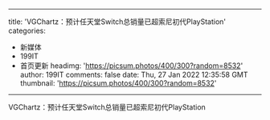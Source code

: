 
---
title: 'VGChartz：预计任天堂Switch总销量已超索尼初代PlayStation'
categories: 
 - 新媒体
 - 199IT
 - 首页更新
headimg: 'https://picsum.photos/400/300?random=8532'
author: 199IT
comments: false
date: Thu, 27 Jan 2022 12:35:58 GMT
thumbnail: 'https://picsum.photos/400/300?random=8532'
---

<div>   
VGChartz：预计任天堂Switch总销量已超索尼初代PlayStation  
</div>
            